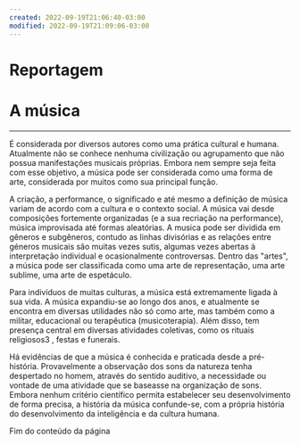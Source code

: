 ```yaml
---
created: 2022-09-19T21:06:40-03:00
modified: 2022-09-19T21:09:06-03:00
---
```


# Reportagem

# A música
---

É considerada por diversos autores como uma prática cultural e humana. Atualmente não se conhece nenhuma civilização ou agrupamento que não possua manifestações musicais próprias. Embora nem sempre seja feita com esse objetivo, a música pode ser considerada como uma forma de arte, considerada por muitos como sua principal função.

A criação, a performance, o significado e até mesmo a definição de música variam de acordo com a cultura e o contexto social. A música vai desde composições fortemente organizadas (e a sua recriação na performance), música improvisada até formas aleatórias. A musica pode ser dividida em gêneros e subgêneros, contudo as linhas divisórias e as relações entre géneros musicais são muitas vezes sutis, algumas vezes abertas à interpretação individual e ocasionalmente controversas. Dentro das "artes", a música pode ser classificada como uma arte de representação, uma arte sublime, uma arte de espetáculo.

Para indivíduos de muitas culturas, a música está extremamente ligada à sua vida. A música expandiu-se ao longo dos anos, e atualmente se encontra em diversas utilidades não só como arte, mas também como a militar, educacional ou terapêutica (musicoterapia). Além disso, tem presença central em diversas atividades coletivas, como os rituais religiosos3 , festas e funerais.

Há evidências de que a música é conhecida e praticada desde a pré-história. Provavelmente a observação dos sons da natureza tenha despertado no homem, através do sentido auditivo, a necessidade ou vontade de uma atividade que se baseasse na organização de sons. Embora nenhum critério científico permita estabelecer seu desenvolvimento de forma precisa, a história da música confunde-se, com a própria história do desenvolvimento da inteligência e da cultura humana.

Fim do conteúdo da página
